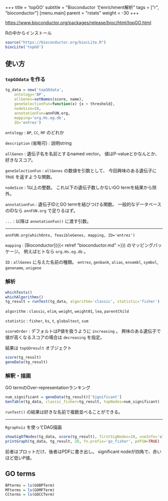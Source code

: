 +++
title = 'topGO'
subtitle = "Bioconductor でenrichment解析"
tags = ["r", "bioconductor"]
[menu.main]
  parent = "rstats"
  weight = -30
+++

<https://www.bioconductor.org/packages/release/bioc/html/topGO.html>

Rの中からインストール

```r
source("https://bioconductor.org/biocLite.R")
biocLite('topGO')
```

## 使い方

### `topGOdata` を作る

```r
tg_data = new('topGOdata',
    ontology='BP',
    allGenes=setNames(score, name),
    geneSelectionFun=function(x) {x > threshold},
    nodeSize=10,
    annotationFun=annFUN.org,
    mapping='org.Hs.eg.db',
    ID='entrez')
```

`ontology`
:   `BP`, `CC`, `MF` のどれか

`description` (省略可)
:   説明string

`allGenes`
:   遺伝子名を名前とするnamed vector。
    値はP-valueとかなんとか、好きなスコア。

`geneSelectionFun`
:   `allGenes` の数値を引数として、
    今回興味のある遺伝子に `TRUE` を返すような関数。

`nodeSize`
:   1以上の整数。
    これ以下の遺伝子数しかないGO termを結果から除外。

`annotationFun`
:   遺伝子IDとGO termを結びつける関数。
    一般的なデータベースのIDなら `annFUN.org` で足りるはず。

`...`
:   以降は `annotationFun()` に渡す引数。

------------------------------------------------------------------------

`annFUN.org(whichOnto, feasibleGenes, mapping, ID='entrez')`

`mapping`
:   [Bioconductor]({{< relref "bioconductor.md" >}}) のマッピングパッケージ。
    例えばヒトなら `org.Hs.eg.db` 。

`ID`
:   `allGenes` に与えた名前の種類。
    `entrez`, `genbank`, `alias`, `ensembl`,
    `symbol`, `genename`, `unigene`

### 解析

```r
whichTests()
whichAlgorithms()
tg_result = runTest(tg_data, algorithm='classic', statistic='fisher')
```

`algorithm`
:   `classic`, `elim`, `weight`,
    `weight01`, `lea`, `parentChild`

`statistic`
:   `fisher`, `ks`, `t`, `globaltest`, `sum`

`scoreOrder`
:   デフォルトはP値を扱うように `increasing` 。
    興味のある遺伝子で値が高くなるスコアの場合は `decreasing` を指定。

結果は `topGOresult` オブジェクト

```r
score(tg_result)
geneData(tg_result)
```

### 解釈・描画

GO termのOver-representationランキング

```r
num_significant = geneData(tg_result)['Significant']
GenTable(tg_data, classic_fisher=tg_result, topNodes=num_significant)
```

`runTest()` の結果は好きな名前で複数並べることができる。

------------------------------------------------------------------------

`Rgraphviz` を使ってDAG描画

```r
showSigOfNodes(tg_data, score(tg_result), firstSigNodes=10, useInfo='all')
printGraph(tg_data, tg_result, 20, fn.prefix='go_fisher', pdfSW=TRUE)
```

前者はプロットだけ、後者はPDFに書き出し。
significant nodeが四角で、赤いほど低いP値。

## GO terms

```r
BPterms = ls(GOBPTerm)
MFterms = ls(GOMFTerm)
CCterms = ls(GOCCTerm)
```
